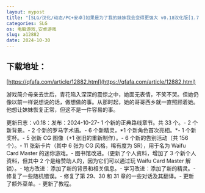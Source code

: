 ```yaml
---
layout: mypost
title: "[SLG/汉化/动态/PC+安卓]如果是为了我的妹妹我会变得更强大 v0.18汉化版[1.71G/移动/百度]"
categories: SLG
os: 电脑游戏,安卓游戏
slug: a12882
date: 2024-10-30
---
```


## 下载地址：

[https://qfafa.com/article/12882.html](https://qfafa.com/article/12882.html)

游戏简介母亲去世后，青花陷入深深的震惊之中，她面无表情，不笑不哭。但她仍像以前一样说想说的话，做想做的事。从那时起，她的哥哥西乡就一直照顾着她。他想让妹妹恢复正常，但这不是一件容易的事。

更新日志：v0.18：发布：2024-10-27- 1 个新的正典路线章节。共 33 个。- 2 个新背景。- 2 个新的罗马字术语。- 6 个新精灵，\*1 个新角色首次亮相。\*- 1 个新奖杯。- 5 张新 CG 图像（+1 张旧的重新制作）。- 6 个新的告别活动（共 156 个）。- 11 张新卡片（其中 6 张为 CG 风格，稀有度为 SR），用于名为 Waifu Card Master 的迷你游戏。- 图书馆改进。（更新了个人资料，增加了 3 个新个人资料，但其中 2 个是给赞助人的，因为它们可以通过玩 Waifu Card Master 解锁）。- 地方改进：添加了新的背景和相关信息。- 学习改进：添加了新的精灵。- 修复了一些随机错误。- 修复了第 29、30 和 31 章的一些对话及其翻译。- 更新了额外菜单。- 更新了教程。